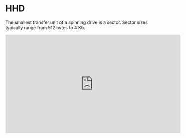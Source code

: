 # HHD

The smallest transfer unit of a spinning drive is a sector. Sector sizes
typically range from 512 bytes to 4 Kb.

<iframe width="560" height="315" src="https://www.youtube.com/embed/wteUW2sL7bc" title="YouTube video player" frameborder="0" allow="accelerometer; autoplay; clipboard-write; encrypted-media; gyroscope; picture-in-picture" allowfullscreen></iframe>

